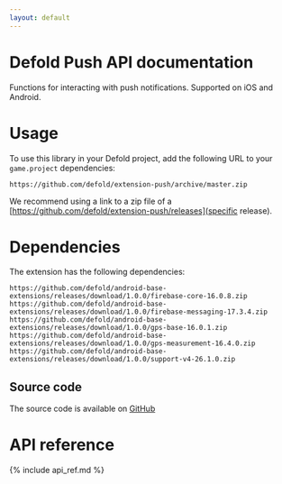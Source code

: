 ```yaml
---
layout: default
---
```


# Defold Push API documentation

Functions for interacting with push notifications. Supported on iOS and Android.

# Usage
To use this library in your Defold project, add the following URL to your <code class="inline-code-block">game.project</code> dependencies:

    https://github.com/defold/extension-push/archive/master.zip

We recommend using a link to a zip file of a [https://github.com/defold/extension-push/releases](specific release).

# Dependencies

The extension has the following dependencies:

    https://github.com/defold/android-base-extensions/releases/download/1.0.0/firebase-core-16.0.8.zip
    https://github.com/defold/android-base-extensions/releases/download/1.0.0/firebase-messaging-17.3.4.zip
    https://github.com/defold/android-base-extensions/releases/download/1.0.0/gps-base-16.0.1.zip
    https://github.com/defold/android-base-extensions/releases/download/1.0.0/gps-measurement-16.4.0.zip
    https://github.com/defold/android-base-extensions/releases/download/1.0.0/support-v4-26.1.0.zip


## Source code

The source code is available on [GitHub](https://github.com/defold/extension-push)


# API reference

{% include api_ref.md %}
